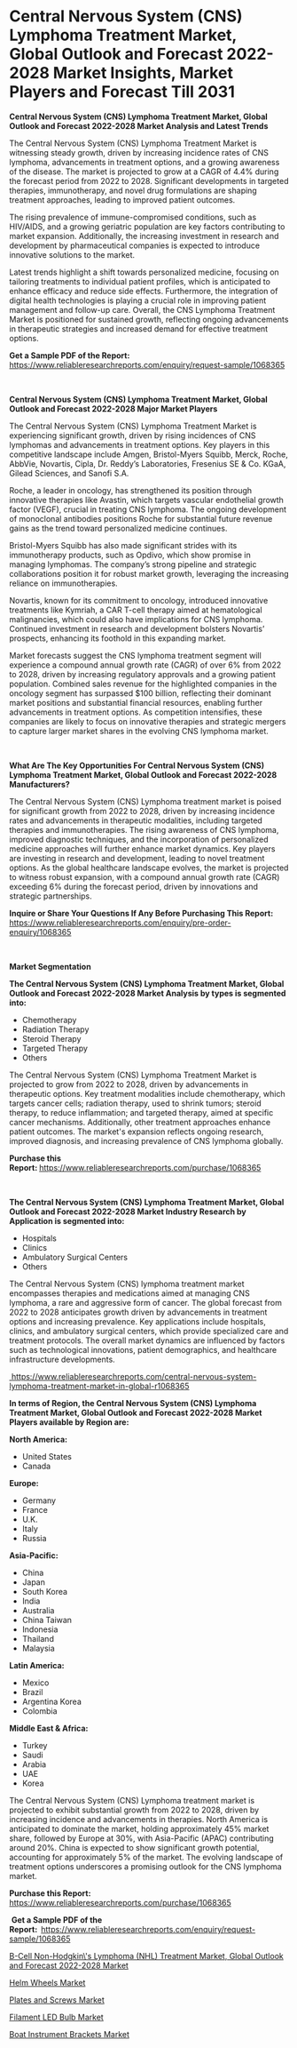 <p><h1>Central Nervous System (CNS) Lymphoma Treatment Market, Global Outlook and Forecast 2022-2028 Market Insights, Market Players and Forecast Till 2031</h1></p><p><strong>Central Nervous System (CNS) Lymphoma Treatment Market, Global Outlook and Forecast 2022-2028 Market Analysis and Latest Trends</strong></p>
<p><p>The Central Nervous System (CNS) Lymphoma Treatment Market is witnessing steady growth, driven by increasing incidence rates of CNS lymphoma, advancements in treatment options, and a growing awareness of the disease. The market is projected to grow at a CAGR of 4.4% during the forecast period from 2022 to 2028. Significant developments in targeted therapies, immunotherapy, and novel drug formulations are shaping treatment approaches, leading to improved patient outcomes.</p><p>The rising prevalence of immune-compromised conditions, such as HIV/AIDS, and a growing geriatric population are key factors contributing to market expansion. Additionally, the increasing investment in research and development by pharmaceutical companies is expected to introduce innovative solutions to the market.</p><p>Latest trends highlight a shift towards personalized medicine, focusing on tailoring treatments to individual patient profiles, which is anticipated to enhance efficacy and reduce side effects. Furthermore, the integration of digital health technologies is playing a crucial role in improving patient management and follow-up care. Overall, the CNS Lymphoma Treatment Market is positioned for sustained growth, reflecting ongoing advancements in therapeutic strategies and increased demand for effective treatment options.</p></p>
<p><strong>Get a Sample PDF of the Report:&nbsp;</strong> <a href="https://www.reliableresearchreports.com/enquiry/request-sample/1068365?utm_campaign=83&utm_medium=2&utm_source=Github&utm_content=ia&utm_term=03122024&utm_id=central-nervous-system-cns-lymphoma-treatment-market-global-outlook-and-forecast-2022-2028">https://www.reliableresearchreports.com/enquiry/request-sample/1068365</a></p>
<p>&nbsp;</p>
<p><strong>Central Nervous System (CNS) Lymphoma Treatment Market, Global Outlook and Forecast 2022-2028 Major Market Players</strong></p>
<p><p>The Central Nervous System (CNS) Lymphoma Treatment Market is experiencing significant growth, driven by rising incidences of CNS lymphomas and advancements in treatment options. Key players in this competitive landscape include Amgen, Bristol-Myers Squibb, Merck, Roche, AbbVie, Novartis, Cipla, Dr. Reddy’s Laboratories, Fresenius SE & Co. KGaA, Gilead Sciences, and Sanofi S.A.</p><p>Roche, a leader in oncology, has strengthened its position through innovative therapies like Avastin, which targets vascular endothelial growth factor (VEGF), crucial in treating CNS lymphoma. The ongoing development of monoclonal antibodies positions Roche for substantial future revenue gains as the trend toward personalized medicine continues.</p><p>Bristol-Myers Squibb has also made significant strides with its immunotherapy products, such as Opdivo, which show promise in managing lymphomas. The company’s strong pipeline and strategic collaborations position it for robust market growth, leveraging the increasing reliance on immunotherapies.</p><p>Novartis, known for its commitment to oncology, introduced innovative treatments like Kymriah, a CAR T-cell therapy aimed at hematological malignancies, which could also have implications for CNS lymphoma. Continued investment in research and development bolsters Novartis’ prospects, enhancing its foothold in this expanding market.</p><p>Market forecasts suggest the CNS lymphoma treatment segment will experience a compound annual growth rate (CAGR) of over 6% from 2022 to 2028, driven by increasing regulatory approvals and a growing patient population. Combined sales revenue for the highlighted companies in the oncology segment has surpassed $100 billion, reflecting their dominant market positions and substantial financial resources, enabling further advancements in treatment options. As competition intensifies, these companies are likely to focus on innovative therapies and strategic mergers to capture larger market shares in the evolving CNS lymphoma market.</p></p>
<p>&nbsp;</p>
<p><strong>What Are The Key Opportunities For Central Nervous System (CNS) Lymphoma Treatment Market, Global Outlook and Forecast 2022-2028 Manufacturers?</strong></p>
<p><p>The Central Nervous System (CNS) Lymphoma treatment market is poised for significant growth from 2022 to 2028, driven by increasing incidence rates and advancements in therapeutic modalities, including targeted therapies and immunotherapies. The rising awareness of CNS lymphoma, improved diagnostic techniques, and the incorporation of personalized medicine approaches will further enhance market dynamics. Key players are investing in research and development, leading to novel treatment options. As the global healthcare landscape evolves, the market is projected to witness robust expansion, with a compound annual growth rate (CAGR) exceeding 6% during the forecast period, driven by innovations and strategic partnerships.</p></p>
<p><strong>Inquire or Share Your Questions If Any Before Purchasing This Report:</strong> <a href="https://www.reliableresearchreports.com/enquiry/pre-order-enquiry/1068365?utm_campaign=83&utm_medium=2&utm_source=Github&utm_content=ia&utm_term=03122024&utm_id=central-nervous-system-cns-lymphoma-treatment-market-global-outlook-and-forecast-2022-2028">https://www.reliableresearchreports.com/enquiry/pre-order-enquiry/1068365</a></p>
<p>&nbsp;</p>
<p><strong>Market Segmentation</strong></p>
<p><strong>The Central Nervous System (CNS) Lymphoma Treatment Market, Global Outlook and Forecast 2022-2028 Market Analysis by types is segmented into:</strong></p>
<p><ul><li>Chemotherapy</li><li>Radiation Therapy</li><li>Steroid Therapy</li><li>Targeted Therapy</li><li>Others</li></ul></p>
<p><p>The Central Nervous System (CNS) Lymphoma Treatment Market is projected to grow from 2022 to 2028, driven by advancements in therapeutic options. Key treatment modalities include chemotherapy, which targets cancer cells; radiation therapy, used to shrink tumors; steroid therapy, to reduce inflammation; and targeted therapy, aimed at specific cancer mechanisms. Additionally, other treatment approaches enhance patient outcomes. The market's expansion reflects ongoing research, improved diagnosis, and increasing prevalence of CNS lymphoma globally.</p></p>
<p><strong>Purchase this Report:&nbsp;</strong><a href="https://www.reliableresearchreports.com/purchase/1068365?utm_campaign=83&utm_medium=2&utm_source=Github&utm_content=ia&utm_term=03122024&utm_id=central-nervous-system-cns-lymphoma-treatment-market-global-outlook-and-forecast-2022-2028">https://www.reliableresearchreports.com/purchase/1068365</a></p>
<p>&nbsp;</p>
<p><strong>The Central Nervous System (CNS) Lymphoma Treatment Market, Global Outlook and Forecast 2022-2028 Market Industry Research by Application is segmented into:</strong></p>
<p><ul><li>Hospitals</li><li>Clinics</li><li>Ambulatory Surgical Centers</li><li>Others</li></ul></p>
<p><p>The Central Nervous System (CNS) lymphoma treatment market encompasses therapies and medications aimed at managing CNS lymphoma, a rare and aggressive form of cancer. The global forecast from 2022 to 2028 anticipates growth driven by advancements in treatment options and increasing prevalence. Key applications include hospitals, clinics, and ambulatory surgical centers, which provide specialized care and treatment protocols. The overall market dynamics are influenced by factors such as technological innovations, patient demographics, and healthcare infrastructure developments.</p></p>
<p><a href="https://www.reliableresearchreports.com/central-nervous-system-lymphoma-treatment-market-in-global-r1068365?utm_campaign=83&utm_medium=2&utm_source=Github&utm_content=ia&utm_term=03122024&utm_id=central-nervous-system-cns-lymphoma-treatment-market-global-outlook-and-forecast-2022-2028">&nbsp;https://www.reliableresearchreports.com/central-nervous-system-lymphoma-treatment-market-in-global-r1068365</a></p>
<p><strong>In terms of Region, the Central Nervous System (CNS) Lymphoma Treatment Market, Global Outlook and Forecast 2022-2028 Market Players available by Region are:</strong></p>
<p>
    <p> <strong> North America: </strong>
        <ul>
            <li>United States</li>
            <li>Canada</li>
        </ul>
        </p> 
    <p> <strong> Europe: </strong>
        <ul>
            <li>Germany</li>
            <li>France</li>
            <li>U.K.</li>
            <li>Italy</li>
            <li>Russia</li>
        </ul>
        </p> 
    <p> <strong> Asia-Pacific: </strong>
        <ul>
            <li>China</li>
            <li>Japan</li>
            <li>South Korea</li>
            <li>India</li>
            <li>Australia</li>
            <li>China Taiwan</li>
            <li>Indonesia</li>
            <li>Thailand</li>
            <li>Malaysia</li>
        </ul>
        </p> 
    <p> <strong> Latin America: </strong>
        <ul>
            <li>Mexico</li>
            <li>Brazil</li>
            <li>Argentina Korea</li>
            <li>Colombia</li>
        </ul>
        </p> 
    <p> <strong> Middle East & Africa: </strong>
        <ul>
            <li>Turkey</li>
            <li>Saudi</li>
            <li>Arabia</li>
            <li>UAE</li>
            <li>Korea</li>
        </ul>
    </p>
    </p>
<p><p>The Central Nervous System (CNS) Lymphoma treatment market is projected to exhibit substantial growth from 2022 to 2028, driven by increasing incidence and advancements in therapies. North America is anticipated to dominate the market, holding approximately 45% market share, followed by Europe at 30%, with Asia-Pacific (APAC) contributing around 20%. China is expected to show significant growth potential, accounting for approximately 5% of the market. The evolving landscape of treatment options underscores a promising outlook for the CNS lymphoma market.</p></p>
<p><strong>Purchase this Report: </strong><a href="https://www.reliableresearchreports.com/purchase/1068365?utm_campaign=83&utm_medium=2&utm_source=Github&utm_content=ia&utm_term=03122024&utm_id=central-nervous-system-cns-lymphoma-treatment-market-global-outlook-and-forecast-2022-2028">https://www.reliableresearchreports.com/purchase/1068365</a></p>
<p>&nbsp;<strong>Get a Sample PDF of the Report:&nbsp;&nbsp;</strong><a href="https://www.reliableresearchreports.com/enquiry/request-sample/1068365?utm_campaign=83&utm_medium=2&utm_source=Github&utm_content=ia&utm_term=03122024&utm_id=central-nervous-system-cns-lymphoma-treatment-market-global-outlook-and-forecast-2022-2028">https://www.reliableresearchreports.com/enquiry/request-sample/1068365</a></p>
<p><strong></strong></p>
<p><p><a href="https://github.com/mharielmesa/Market-Research-Report-List-5/blob/main/b-cell-non-hodgkins-lymphoma-nhl-treatment-market-global-outlook-and-forecast-2022-2028-market.md?utm_campaign=83&utm_medium=2&utm_source=Github&utm_content=ia&utm_term=03122024&utm_id=central-nervous-system-cns-lymphoma-treatment-market-global-outlook-and-forecast-2022-2028">B-Cell Non-Hodgkin\'s Lymphoma (NHL) Treatment Market, Global Outlook and Forecast 2022-2028 Market</a></p><p><a href="https://issuu.com/reportprime-2/docs/helm-wheels-market-size-2030.pptx?utm_campaign=83&utm_medium=2&utm_source=Github&utm_content=ia&utm_term=03122024&utm_id=central-nervous-system-cns-lymphoma-treatment-market-global-outlook-and-forecast-2022-2028">Helm Wheels Market</a></p><p><a href="https://www.linkedin.com/pulse/examination-market-segmentation-plates-screws-from-2024-8cdwe?utm_campaign=83&utm_medium=2&utm_source=Github&utm_content=ia&utm_term=03122024&utm_id=central-nervous-system-cns-lymphoma-treatment-market-global-outlook-and-forecast-2022-2028">Plates and Screws Market</a></p><p><a href="https://www.linkedin.com/pulse/filament-led-bulb-mosaic-piecing-together-global-market-dynamics-7cxce?utm_campaign=83&utm_medium=2&utm_source=Github&utm_content=ia&utm_term=03122024&utm_id=central-nervous-system-cns-lymphoma-treatment-market-global-outlook-and-forecast-2022-2028">Filament LED Bulb Market</a></p><p><a href="https://issuu.com/reportprime-2/docs/boat-instrument-brackets-market-size-2030.pptx?utm_campaign=83&utm_medium=2&utm_source=Github&utm_content=ia&utm_term=03122024&utm_id=central-nervous-system-cns-lymphoma-treatment-market-global-outlook-and-forecast-2022-2028">Boat Instrument Brackets Market</a></p></p>